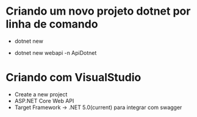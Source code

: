 # Criando um novo projeto dotnet por linha de comando

- dotnet new

- dotnet new webapi -n ApiDotnet

# Criando com VisualStudio

- Create a new project
- ASP.NET Core Web API
- Target Framework -> .NET 5.0(current)  para integrar com swagger 